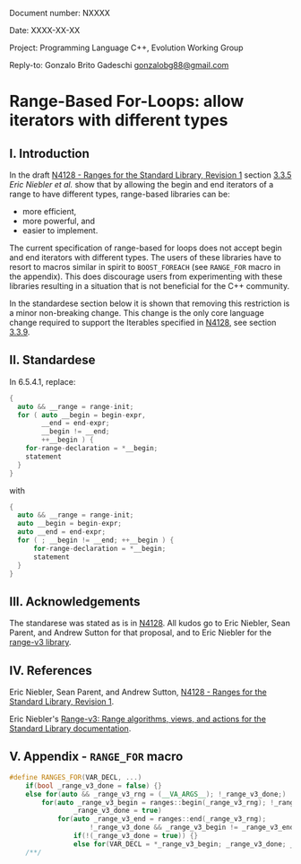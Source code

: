 Document number:	NXXXX

Date:	XXXX-XX-XX

Project:	Programming Language C++, Evolution Working Group

Reply-to:	Gonzalo Brito Gadeschi <gonzalobg88@gmail.com>

# Range-Based For-Loops: allow iterators with different types

## I. Introduction

In the draft [N4128 - Ranges for the Standard Library, Revision 1](http://www.open-std.org/jtc1/sc22/wg21/docs/papers/2014/n4128.html) section [3.3.5](http://www.open-std.org/jtc1/sc22/wg21/docs/papers/2014/n4128.html#an-iterables-end-may-have-a-different-type-than-its-begin) *Eric Niebler et al.* show that by allowing the begin and end iterators of a range to have different types, range-based libraries can be:

- more efficient,
- more powerful, and
- easier to implement. 
 
The current specification of range-based for loops does not accept begin and end iterators with different types. The users of these libraries have to resort to macros similar in spirit to `BOOST_FOREACH` (see `RANGE_FOR` macro in the appendix). This does discourage users from experimenting with these libraries resulting in a situation that is not beneficial for the C++ community.

In the standardese section below it is shown that removing this restriction is a minor non-breaking change. This change is the only core language change required to support the Iterables specified in [N4128](http://www.open-std.org/jtc1/sc22/wg21/docs/papers/2014/n4128.html), see section [3.3.9](http://www.open-std.org/jtc1/sc22/wg21/docs/papers/2014/n4128.html#range-based-for-loop-is-changed-to-accommodate-sentinels).

## II. Standardese

In 6.5.4.1, replace: 

```c++
{
  auto && __range = range-init;
  for ( auto __begin = begin-expr,
        __end = end-expr;
        __begin != __end;
        ++__begin ) {
    for-range-declaration = *__begin;
    statement
  }
}
```

with

```c++
{
  auto && __range = range-init;
  auto __begin = begin-expr;
  auto __end = end-expr;
  for ( ; __begin != __end; ++__begin ) {
      for-range-declaration = *__begin;
      statement
  }
}
```


## III. Acknowledgements

The standarese was stated as is in [N4128](http://www.open-std.org/jtc1/sc22/wg21/docs/papers/2014/n4128.html). All kudos go to Eric Niebler, Sean Parent, and Andrew Sutton for that proposal, and to Eric Niebler for the [range-v3 library](https://ericniebler.github.io/range-v3/).

## IV. References

Eric Niebler, Sean Parent, and Andrew Sutton, [N4128 - Ranges for the Standard Library, Revision 1](http://www.open-std.org/jtc1/sc22/wg21/docs/papers/2014/n4128.html).

Eric Niebler's [Range-v3: Range algorithms, views, and actions for the Standard Library documentation](https://ericniebler.github.io/range-v3/).

## V. Appendix - `RANGE_FOR` macro

```c++
#define RANGES_FOR(VAR_DECL, ...)                                                               \
    if(bool _range_v3_done = false) {}                                                          \
    else for(auto && _range_v3_rng = (__VA_ARGS__); !_range_v3_done;)                           \
        for(auto _range_v3_begin = ranges::begin(_range_v3_rng); !_range_v3_done;               \
                _range_v3_done = true)                                                          \
            for(auto _range_v3_end = ranges::end(_range_v3_rng);                                \
                    !_range_v3_done && _range_v3_begin != _range_v3_end; ++_range_v3_begin)     \
                if(!(_range_v3_done = true)) {}                                                 \
                else for(VAR_DECL = *_range_v3_begin; _range_v3_done; _range_v3_done = false)   \
    /**/
```

